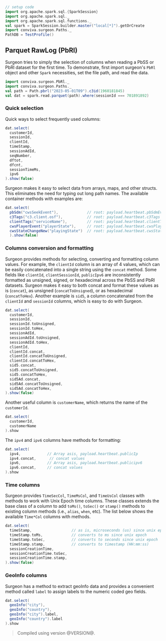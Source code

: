 ```scala mdoc:invisible
// setup code
import org.apache.spark.sql.{SparkSession}
import org.apache.spark.sql._
import org.apache.spark.sql.functions._
val spark = SparkSession.builder.master("local[*]").getOrCreate
import conviva.surgeon.Paths._
PathDB = TestProfile()
```

## Parquet RawLog (PbRl)

Surgeon tries to simply the selection of columns when reading a PbSS or PbRl dataset for the
first time. To demonstrate,  first import surgeon's `PbRl`  object and other `Spark` necessities,
set the file path, and read the data. 


```scala mdoc
import conviva.surgeon.PbRl._
import conviva.surgeon.Paths._
val path = Path.pbrl("2023-05-01T09").c3id(1960181845)
val dat = spark.read.parquet(path).where(sessionId === 701891892) 
```

### Quick selection

Quick ways to select frequently used columns:

```scala mdoc
dat.select(
  customerId,
  sessionId,
  clientId,
  timeStamp,
  sessionAdId, 
  seqNumber,
  dftot,
  dfcnt,
  sessionTimeMs,
  ipv6
).show(false)
```


Surgeon makes it easy to select data from arrays, maps, and other structs. This eliminates the
need for typing out long path names. The available container
methods with examples are:

```scala mdoc
dat.select(
  pbSdm("cwsSeekEvent"),             // root: payload.heartbeat.pbSdmEvents
  c3Tags("c3.client.osf"),           // root: payload.heartbeat.c3Tags
  clientTags("serviceName"),         // root: payload.heartbeat.clientTag
  cwsPlayerEvent("playerState"),     // root: payload.heartbeat.cwsPlayerMeasurementEvent
  cwsStateChangeNew("playingState")  // root: payload.heartbeat.cwsStateChangeEvent.newCwsState
  ).show(false)
```


### Columns conversion and formatting

Surgeon provides methods for selecting, converting and formatting column
values. For example, the `clientId` column is an array of 4 values, which can
be easily concatenated into a single string using the `concat` method. Some
fields like `clientId`, `clientSessionId`, `publicIpv6` are  inconsistently
formatted as unsigned, signed, or hexadecimal across the PbSS and PbRl
datasets. Surgeon makes it easy to both concat and format these values as is
(`concat`), as unsigned (`concatToUnsigned`), or as hexadecimal
(`concatToHex`). Another example is `sid5`, a column concatenated from the
`clientId` and `sessionId` columns, which is easy to do with Surgeon.



```scala mdoc
dat.select(
  customerId,
  sessionId,
  sessionId.toUnsigned,
  sessionId.toHex,
  sessionAdId,
  sessionAdId.toUnsigned,
  sessionAdId.toHex,
  clientId,
  clientId.concat,
  clientId.concatToUnsigned,
  clientId.concatToHex,
  sid5.concat,
  sid5.concatToUnsigned,
  sid5.concatToHex,
  sid5Ad.concat,
  sid5Ad.concatToUnsigned,
  sid5Ad.concatToHex,
).show(false)
```

Another useful column is `customerName`, which returns the name of the `customerId`. 

```scala mdoc
dat.select(
  customerId, 
  customerName 
).show
```

The `ipv4` and `ipv6` columns have methods for formatting: 

```scala mdoc
dat.select(
  ipv4,            // Array asis, payload.heartbeat.publicIp
  ipv4.concat,      // concat values
  ipv6,            // Array asis, payload.heartbeat.publicipv6
  ipv6.concat,     // concat values 
).show

```
### Time columns

Surgeon provides `TimeSecCol`, `TimeMsCol`, and `TimeUsCol` classes with
methods to work with Unix Epoch time columns. These classes extends the base
class of a column to add `toMs()`, `toSec()` or `stamp()` methods to existing
column methods (i.e., `alias`, `when`, etc). The list below shows the available
`Time*Col` columns with methods.

```scala mdoc
dat.select(
  timeStamp,                  // as is, microseconds (us) since unix epoch
  timeStamp.toMs,             // converts to ms since unix epoch
  timeStamp.toSec,            // converts to seconds since unix epoch
  timeStamp.stamp,            // converts to timestamp (HH:mm:ss)
  sessionCreationTime,
  sessionCreationTime.toSec,
  sessionCreationTime.stamp,
).show(false)
```


### GeoInfo columns
Surgeon has a method to extract geoInfo data and provides a convenient
method called `label` to assign labels to the numeric coded geo fields. 

```scala 
dat.select(
  geoInfo("city"),    
  geoInfo("country"),
  geoInfo("city").label,
  geoInfo("country").label
).show
```


> Compiled using version @VERSION@. 

